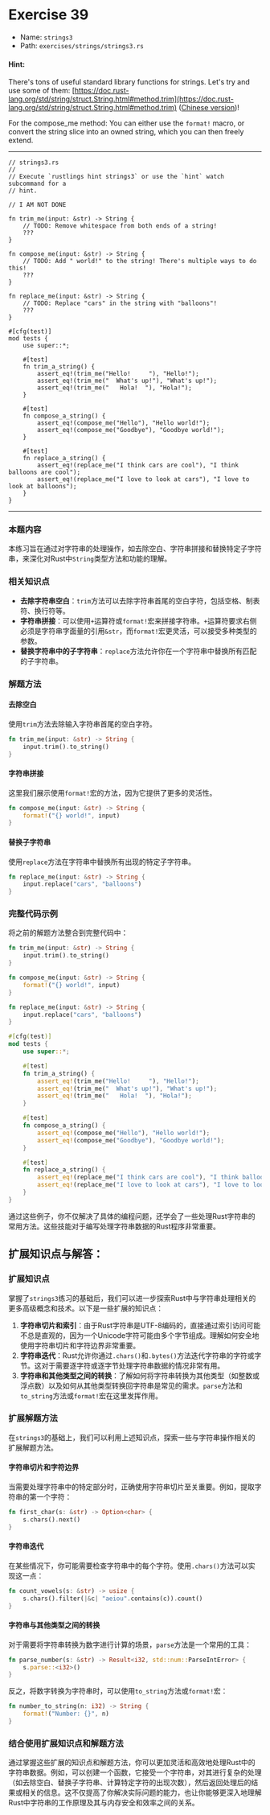 # Exercise 39

- Name: ```strings3```
- Path: ```exercises/strings/strings3.rs```
#### Hint: 

There's tons of useful standard library functions for strings. Let's try and use some of
them: [https://doc.rust-lang.org/std/string/struct.String.html#method.trim](https://doc.rust-lang.org/std/string/struct.String.html#method.trim) ([Chinese version](https://www.rustwiki.org.cn/zh-CN/std/primitive.str.html#method.trim))!



For the compose_me method: You can either use the `format!` macro, or convert the string
slice into an owned string, which you can then freely extend.


---



```rust,editable
// strings3.rs
//
// Execute `rustlings hint strings3` or use the `hint` watch subcommand for a
// hint.

// I AM NOT DONE

fn trim_me(input: &str) -> String {
    // TODO: Remove whitespace from both ends of a string!
    ???
}

fn compose_me(input: &str) -> String {
    // TODO: Add " world!" to the string! There's multiple ways to do this!
    ???
}

fn replace_me(input: &str) -> String {
    // TODO: Replace "cars" in the string with "balloons"!
    ???
}

#[cfg(test)]
mod tests {
    use super::*;

    #[test]
    fn trim_a_string() {
        assert_eq!(trim_me("Hello!     "), "Hello!");
        assert_eq!(trim_me("  What's up!"), "What's up!");
        assert_eq!(trim_me("   Hola!  "), "Hola!");
    }

    #[test]
    fn compose_a_string() {
        assert_eq!(compose_me("Hello"), "Hello world!");
        assert_eq!(compose_me("Goodbye"), "Goodbye world!");
    }

    #[test]
    fn replace_a_string() {
        assert_eq!(replace_me("I think cars are cool"), "I think balloons are cool");
        assert_eq!(replace_me("I love to look at cars"), "I love to look at balloons");
    }
}

```

---

### 本题内容

本练习旨在通过对字符串的处理操作，如去除空白、字符串拼接和替换特定子字符串，来深化对Rust中`String`类型方法和功能的理解。

### 相关知识点

- **去除字符串空白**：`trim`方法可以去除字符串首尾的空白字符，包括空格、制表符、换行符等。
- **字符串拼接**：可以使用`+`运算符或`format!`宏来拼接字符串。`+`运算符要求右侧必须是字符串字面量的引用`&str`，而`format!`宏更灵活，可以接受多种类型的参数。
- **替换字符串中的子字符串**：`replace`方法允许你在一个字符串中替换所有匹配的子字符串。

### 解题方法

#### 去除空白

使用`trim`方法去除输入字符串首尾的空白字符。

```rust
fn trim_me(input: &str) -> String {
    input.trim().to_string()
}
```

#### 字符串拼接

这里我们展示使用`format!`宏的方法，因为它提供了更多的灵活性。

```rust
fn compose_me(input: &str) -> String {
    format!("{} world!", input)
}
```

#### 替换子字符串

使用`replace`方法在字符串中替换所有出现的特定子字符串。

```rust
fn replace_me(input: &str) -> String {
    input.replace("cars", "balloons")
}
```

### 完整代码示例

将之前的解题方法整合到完整代码中：

```rust
fn trim_me(input: &str) -> String {
    input.trim().to_string()
}

fn compose_me(input: &str) -> String {
    format!("{} world!", input)
}

fn replace_me(input: &str) -> String {
    input.replace("cars", "balloons")
}

#[cfg(test)]
mod tests {
    use super::*;

    #[test]
    fn trim_a_string() {
        assert_eq!(trim_me("Hello!     "), "Hello!");
        assert_eq!(trim_me("  What's up!"), "What's up!");
        assert_eq!(trim_me("   Hola!  "), "Hola!");
    }

    #[test]
    fn compose_a_string() {
        assert_eq!(compose_me("Hello"), "Hello world!");
        assert_eq!(compose_me("Goodbye"), "Goodbye world!");
    }

    #[test]
    fn replace_a_string() {
        assert_eq!(replace_me("I think cars are cool"), "I think balloons are cool");
        assert_eq!(replace_me("I love to look at cars"), "I love to look at balloons");
    }
}
```

通过这些例子，你不仅解决了具体的编程问题，还学会了一些处理Rust字符串的常用方法。这些技能对于编写处理字符串数据的Rust程序非常重要。

## 扩展知识点与解答：

### 扩展知识点

掌握了`strings3`练习的基础后，我们可以进一步探索Rust中与字符串处理相关的更多高级概念和技术。以下是一些扩展的知识点：

1. **字符串切片和索引**：由于Rust字符串是UTF-8编码的，直接通过索引访问可能不总是直观的，因为一个Unicode字符可能由多个字节组成。理解如何安全地使用字符串切片和字符边界非常重要。
2. **字符串迭代**：Rust允许你通过`.chars()`和`.bytes()`方法迭代字符串的字符或字节。这对于需要逐字符或逐字节处理字符串数据的情况非常有用。
3. **字符串和其他类型之间的转换**：了解如何将字符串转换为其他类型（如整数或浮点数）以及如何从其他类型转换回字符串是常见的需求。`parse`方法和`to_string`方法或`format!`宏在这里发挥作用。

### 扩展解题方法

在`strings3`的基础上，我们可以利用上述知识点，探索一些与字符串操作相关的扩展解题方法。

#### 字符串切片和字符边界

当需要处理字符串中的特定部分时，正确使用字符串切片至关重要。例如，提取字符串的第一个字符：

```rust
fn first_char(s: &str) -> Option<char> {
    s.chars().next()
}
```

#### 字符串迭代

在某些情况下，你可能需要检查字符串中的每个字符。使用`.chars()`方法可以实现这一点：

```rust
fn count_vowels(s: &str) -> usize {
    s.chars().filter(|&c| "aeiou".contains(c)).count()
}
```

#### 字符串与其他类型之间的转换

对于需要将字符串转换为数字进行计算的场景，`parse`方法是一个常用的工具：

```rust
fn parse_number(s: &str) -> Result<i32, std::num::ParseIntError> {
    s.parse::<i32>()
}
```

反之，将数字转换为字符串时，可以使用`to_string`方法或`format!`宏：

```rust
fn number_to_string(n: i32) -> String {
    format!("Number: {}", n)
}
```

### 结合使用扩展知识点和解题方法

通过掌握这些扩展的知识点和解题方法，你可以更加灵活和高效地处理Rust中的字符串数据。例如，可以创建一个函数，它接受一个字符串，对其进行复杂的处理（如去除空白、替换子字符串、计算特定字符的出现次数），然后返回处理后的结果或相关的信息。这不仅提高了你解决实际问题的能力，也让你能够更深入地理解Rust中字符串的工作原理及其与内存安全和效率之间的关系。
